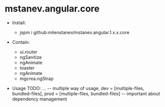 # mstanev.angular.core

- Install: 
    - jspm i github:milenstanev/mstanev.angular.1.x.x.core

- Contain:

    - ui.router
    - ngSanitize
    - ngAnimate
    - toaster
    - ngAnimate
    - mgcrea.ngStrap
    
- Usage
    TODO: ...
    -- multiple way of usage, dev = [multiple-files, bundled-files], prod  = [multiple-files, bundled-files]
        -- important about dependency management
   